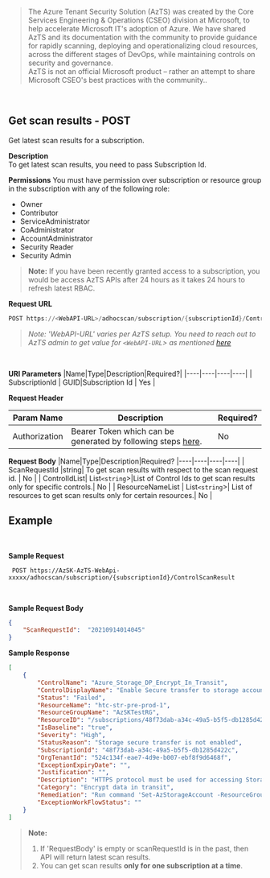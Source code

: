 > The Azure Tenant Security Solution (AzTS) was created by the Core Services Engineering & Operations (CSEO) division at Microsoft, to help accelerate Microsoft IT's adoption of Azure. We have shared AzTS and its documentation with the community to provide guidance for rapidly scanning, deploying and operationalizing cloud resources, across the different stages of DevOps, while maintaining controls on security and governance.
<br>AzTS is not an official Microsoft product – rather an attempt to share Microsoft CSEO's best practices with the community..

<br>

## **Get scan results - POST**

Get latest scan results for a subscription.

**Description**
<br/>
To get latest scan results, you need to pass Subscription Id. 

**Permissions**
You must have permission over subscription or resource group in the subscription with any of the following role:
- Owner
- Contributor
- ServiceAdministrator
- CoAdministrator
- AccountAdministrator
- Security Reader
- Security Admin
> **Note:** If you have been recently granted access to a subscription, you would be access AzTS APIs after 24 hours as it takes 24 hours to refresh latest RBAC.

**Request URL**

``` PowerShell
POST https://<WebAPI-URL>/adhocscan/subscription/{subscriptionId}/ControlScanResult
```
> _Note: 'WebAPI-URL' varies per AzTS setup. You need to reach out to AzTS admin to get value for `<WebAPI-URL`> as mentioned [here](../README.md#set-up-for-azts-admin-only)_

<br/>

**URI Parameters**
|Name|Type|Description|Required?|
|----|----|----|----|
| SubscriptionId |  GUID|Subscription Id | Yes |

**Request Header**

|Param Name|Description|Required?
|----|----|----|
| Authorization| Bearer Token which can be generated by following steps [here](../Authentication%20flow%20for%20AzTS%20REST%20APIs.md#authentication-flow-for-azts-rest-apis). | No|

**Request Body**
|Name|Type|Description|Required?
|----|----|----|----|
| ScanRequestId |string| To get scan results with respect to the scan request id. | No |
| ControlIdList| List`<string`>|List of Control Ids to get scan results only for specific controls.| No |
| ResourceNameList | List`<string`>| List of resources to get scan results only for certain resources.| No |


## **Example** 
<br/>

**Sample Request**
``` 
 POST https://AzSK-AzTS-WebApi-xxxxx/adhocscan/subscription/{subscriptionId}/ControlScanResult
```
<br/> 

**Sample Request Body**

```JSON
{
    "ScanRequestId":  "20210914014045"
}
```
**Sample Response**
``` JSON
[
    {
        "ControlName": "Azure_Storage_DP_Encrypt_In_Transit",
        "ControlDisplayName": "Enable Secure transfer to storage accounts",
        "Status": "Failed",
        "ResourceName": "htc-str-pre-prod-1",
        "ResourceGroupName": "AzSKTestRG",
        "ResourceID": "/subscriptions/48f73dab-a34c-49a5-b5f5-db1285d422c/resourceGroups/HTCRG/providers/Microsoft.Storage/storageAccounts/htc-str-pre-prod-1",
        "IsBaseline": "true",
        "Severity": "High",
        "StatusReason": "Storage secure transfer is not enabled",
        "SubscriptionId": "48f73dab-a34c-49a5-b5f5-db1285d422c",
        "OrgTenantId": "524c134f-eae7-4d9e-b007-ebf8f9d6468f",
        "ExceptionExpiryDate": "",
        "Justification": "",
        "Description": "HTTPS protocol must be used for accessing Storage Account resources",
        "Category": "Encrypt data in transit",
        "Remediation": "Run command 'Set-AzStorageAccount -ResourceGroupName <RGName> -Name <StorageAccountName> -EnableHttpsTrafficOnly `$true'. Run 'Get-Help Set-AzStorageAccount -full' for more help.",
        "ExceptionWorkFlowStatus": ""
    }
]
```

> **Note:**
> 1. If 'RequestBody' is empty or scanRequestId is in the past, then API will return latest scan results.
> 2. You can get scan results <b>only for one subscription at a time</b>.    
